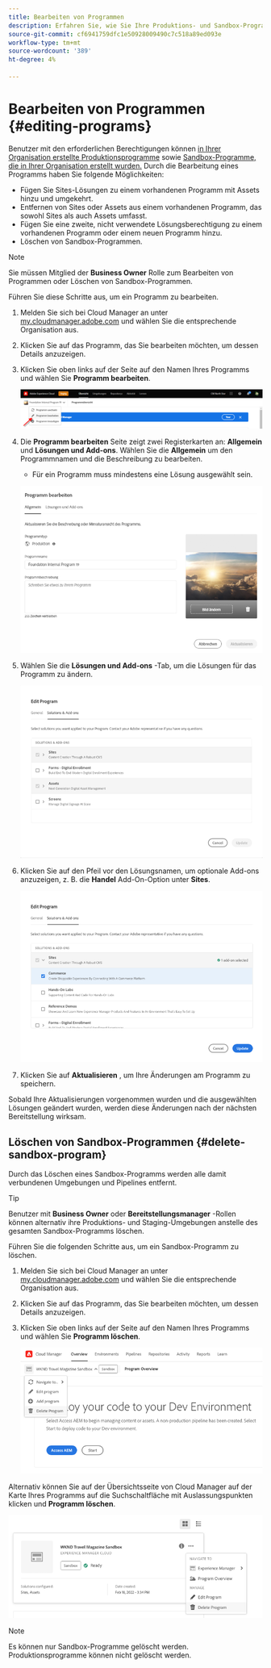 ```yaml
---
title: Bearbeiten von Programmen
description: Erfahren Sie, wie Sie Ihre Produktions- und Sandbox-Programme bearbeiten, um ihre Optionen nach der Erstellung anzupassen.
source-git-commit: cf6941759dfc1e50928009490c7c518a89ed093e
workflow-type: tm+mt
source-wordcount: '389'
ht-degree: 4%

---
```



# Bearbeiten von Programmen {#editing-programs}

Benutzer mit den erforderlichen Berechtigungen können [in Ihrer Organisation erstellte Produktionsprogramme](creating-production-programs.md) sowie [Sandbox-Programme, die in Ihrer Organisation erstellt wurden.](creating-sandbox-programs.md) Durch die Bearbeitung eines Programms haben Sie folgende Möglichkeiten:

* Fügen Sie Sites-Lösungen zu einem vorhandenen Programm mit Assets hinzu und umgekehrt.
* Entfernen von Sites oder Assets aus einem vorhandenen Programm, das sowohl Sites als auch Assets umfasst.
* Fügen Sie eine zweite, nicht verwendete Lösungsberechtigung zu einem vorhandenen Programm oder einem neuen Programm hinzu.
* Löschen von Sandbox-Programmen.

>[!NOTE]
>
>Sie müssen Mitglied der **Business Owner** Rolle zum Bearbeiten von Programmen oder Löschen von Sandbox-Programmen.

Führen Sie diese Schritte aus, um ein Programm zu bearbeiten.

1. Melden Sie sich bei Cloud Manager an unter [my.cloudmanager.adobe.com](https://my.cloudmanager.adobe.com/) und wählen Sie die entsprechende Organisation aus.

1. Klicken Sie auf das Programm, das Sie bearbeiten möchten, um dessen Details anzuzeigen.

1. Klicken Sie oben links auf der Seite auf den Namen Ihres Programms und wählen Sie **Programm bearbeiten**.

   ![Option &quot;Programm bearbeiten&quot;](assets/edit-program-overview.png)

1. Die **Programm bearbeiten** Seite zeigt zwei Registerkarten an: **Allgemein** und **Lösungen und Add-ons**. Wählen Sie die **Allgemein** um den Programmnamen und die Beschreibung zu bearbeiten.

   * Für ein Programm muss mindestens eine Lösung ausgewählt sein.

   ![Registerkarte &quot;Allgemein&quot;](assets/edit-program-prod1.png)

1. Wählen Sie die **Lösungen und Add-ons** -Tab, um die Lösungen für das Programm zu ändern.

   ![Lösungen auswählen](assets/edit-prg.png)

1. Klicken Sie auf den Pfeil vor den Lösungsnamen, um optionale Add-ons anzuzeigen, z. B. die **Handel** Add-On-Option unter **Sites**.

   ![Add-ons bearbeiten](assets/edit-program-add-on.png)

1. Klicken Sie auf **Aktualisieren** , um Ihre Änderungen am Programm zu speichern.

Sobald Ihre Aktualisierungen vorgenommen wurden und die ausgewählten Lösungen geändert wurden, werden diese Änderungen nach der nächsten Bereitstellung wirksam.

## Löschen von Sandbox-Programmen {#delete-sandbox-program}

Durch das Löschen eines Sandbox-Programms werden alle damit verbundenen Umgebungen und Pipelines entfernt.

>[!TIP]
>
>Benutzer mit **Business Owner** oder **Bereitstellungsmanager** -Rollen können alternativ ihre Produktions- und Staging-Umgebungen anstelle des gesamten Sandbox-Programms löschen.

Führen Sie die folgenden Schritte aus, um ein Sandbox-Programm zu löschen.

1. Melden Sie sich bei Cloud Manager an unter [my.cloudmanager.adobe.com](https://my.cloudmanager.adobe.com/) und wählen Sie die entsprechende Organisation aus.

1. Klicken Sie auf das Programm, das Sie bearbeiten möchten, um dessen Details anzuzeigen.

1. Klicken Sie oben links auf der Seite auf den Namen Ihres Programms und wählen Sie **Programm löschen**.

   ![Option &quot;Programm löschen&quot;](assets/delete-sandbox1.png)

Alternativ können Sie auf der Übersichtsseite von Cloud Manager auf der Karte Ihres Programms auf die Suchschaltfläche mit Auslassungspunkten klicken und **Programm löschen**.

![Sandbox aus Programmkarte löschen](assets/delete-sandbox2.png)

>[!NOTE]
>
>Es können nur Sandbox-Programme gelöscht werden. Produktionsprogramme können nicht gelöscht werden.
